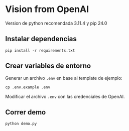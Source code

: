 # Vision from OpenAI

Version de python recomendada 3.11.4 y pip 24.0

## Instalar dependencias

    pip install -r requirements.txt

## Crear variables de entorno

Generar un archivo `.env` en base al template de ejemplo:

    cp .env.example .env

Modificar el archivo `.env` con las credenciales de OpenAI.

## Correr demo

    python demo.py
